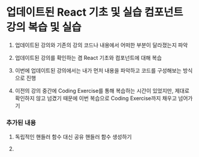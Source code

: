 # 업데이트된 React 기초 및 실습 컴포넌트 강의 복습 및 실습

1. 업데이트된 강의와 기존의 강의 코드나 내용에서 어떠한 부분이 달라졌는지 파악

2. 업데이트된 강의를 확인하는 겸 React 기초와 컴포넌트에 대해 복습

3. 이번에 업데이트된 강의에서는 내가 먼저 내용을 파악하고 코드를 구성해보는 방식으로 진행

4. 이전의 강의 중간에 Coding Exercise를 통해 복습하는 시간이 있었지만, 제대로 확인하지 않고 넘겼기 때문에 이번 복습으로 Coding Exercise까지 채우고 넘어가기

### 추가된 내용

1. 독립적인 핸들러 함수 대신 공유 핸들러 함수 생성하기

2.
